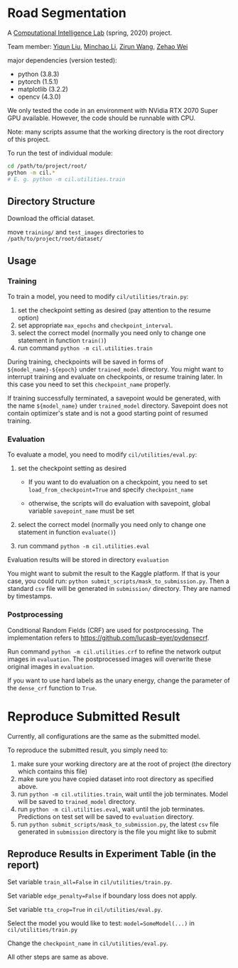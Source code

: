 # Road Segmentation

A [Computational Intelligence Lab](http://www.da.inf.ethz.ch/teaching/2020/CIL/) (spring, 2020) project.



Team member: [Yiqun Liu](https://github.com/yiqun-liu), [Minchao Li](https://github.com/MarshalLeeeeee), [Zirun Wang](https://github.com/wzrain), [Zehao Wei](https://github.com/zehaowei)



major dependencies (version tested):

- python (3.8.3)
- pytorch (1.5.1)
- matplotlib (3.2.2)
- opencv (4.3.0)



We only tested the code in an environment with NVidia RTX 2070 Super GPU available. However, the code should be runnable with CPU.



Note: many scripts assume that the working directory is the root directory of this project.

To run the test of individual module:

```bash
cd /path/to/project/root/
python -m cil.*
# E. g. python -m cil.utilities.train
```



## Directory Structure

Download the official dataset.

move `training/` and `test_images` directories to  `/path/to/project/root/dataset/`



## Usage

### Training

To train a model, you need to modify `cil/utilities/train.py`:

1. set the checkpoint setting as desired (pay attention to the resume option)
2. set appropriate `max_epochs` and `checkpoint_interval`.
3. select the correct model (normally you need only to change one statement in function `train()`)
4. run command `python -m cil.utilities.train`



During training, checkpoints will be saved in forms of `${model_name}-${epoch}` under `trained_model` directory. You might want to interrupt training and evaluate on checkpoints, or resume training later. In this case you need to set this `checkpoint_name` properly.



If training successfully terminated, a savepoint would be generated, with the name `${model_name}` under `trained_model` directory. Savepoint does not contain optimizer's state and is not a good starting point of resumed training.



### Evaluation

To evaluate a model, you need to modify `cil/utilities/eval.py`:

1. set the checkpoint setting as desired

   - If you want to do evaluation on a checkpoint, you need to set `load_from_checkpoint=True` and specify `checkpoint_name`

   - otherwise, the scripts will do evaluation with savepoint, global variable `savepoint_name` must be set

2. select the correct model (normally you need only to change one statement in function `evaluate()`)

3. run command `python -m cil.utilities.eval`

Evaluation results will be stored in directory `evaluation`



You might want to submit the result to the Kaggle platform. If that is your case, you could run: `python submit_scripts/mask_to_submission.py`. Then a standard `csv` file will be generated in `submission/` directory. They are named by timestamps.



### Postprocessing

Conditional Random Fields (CRF) are used for postprocessing. The implementation refers to https://github.com/lucasb-eyer/pydensecrf.

Run command `python -m cil.utilities.crf` to refine the network output images in `evaluation`. The postprocessed images will overwrite these original images in `evaluation`.

If you want to use hard labels as the unary energy, change the parameter of the `dense_crf` function to `True`.



# Reproduce Submitted Result

Currently, all configurations are the same as the submitted model.

To reproduce the submitted result, you simply need to:

1. make sure your working directory are at the root of project (the directory which contains this file)
2. make sure you have copied dataset into root directory as specified above.
3. run `python -m cil.utilities.train`, wait until the job terminates. Model will be saved to `trained_model` directory.
4. run `python -m cil.utilities.eval`, wait until the job terminates. Predictions on test set will be saved to `evaluation` directory.
5. run `python submit_scripts/mask_to_submission.py`, the latest `csv` file generated in `submission` directory is the file you might like to submit



## Reproduce Results in Experiment Table (in the report)

Set variable `train_all=False` in `cil/utilities/train.py`.

Set variable `edge_penalty=False` if boundary loss does not apply.

Set variable `tta_crop=True` in `cil/utilities/eval.py`.

Select the model you would like to test: `model=SomeModel(...)` in `cil/utilities/train.py` 

Change the `checkpoint_name` in `cil/utilities/eval.py`.



All other steps are same as above.